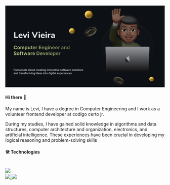 <!-- Olá, seja bem vindo ao meu README @carlos-levi-->

![Banner](https://github.com/Carlos-Levi/Carlos-levi/blob/main/Banner%20Levi.png)

#### Hi there 🦀

My name is Levi, I have a degree in Computer Engineering and I work as a volunteer frontend developer at codigo certo jr.

During my studies, I have gained solid knowledge in algorithms and data structures, computer architecture and organization, electronics, and artificial intelligence. These experiences have been crucial in developing my logical reasoning and problem-solving skills

#### 🛠️ Technologies

<br>
<img src="https://skillicons.dev/icons?i=arduino,c,cpp,python,lua,git,figma,typescript,react,nextjs&theme=dark" />

<br>

<div align="left">
  <a href="https://github.com/carlos-levi">
  <img height="160em" src="https://github-readme-stats.vercel.app/api?username=carlos-levi&rank_icon=github&show_icons=true&theme=dracula&include_all_commits=&border_radius=15&hide_border=true&title_color=CDD4B9&icon_color=BDB76B&layout=compact"/>
  <img height="160em" src="https://github-readme-stats.vercel.app/api/top-langs/?username=carlos-levi&size_weight=1&count_weight=1&layout=compact&langs_count=8&theme=dracula&hide_border=true&border_radius=10&title_color=CDD4B9&icon_color=BDB76B"/>
</div>

<!--[Footer](https://capsule-render.vercel.app/api?type=waving&color=gradient&height=120&section=footer&width=100%)-->
